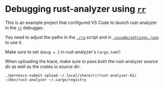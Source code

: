 # Debugging rust-analyzer using [`rr`]

This is an example project that configured VS Code to launch rust-analyzer in the [`rr`] debugger.

You need to adjust the paths in the [`./ra`](./ra) script and in
[`.vscode/settings.json`](.vscode/settings.json) to use it.

Make sure to set `debug = 2` in rust-analyzer's `Cargo.toml`!

When uploading the trace, make sure to pass both the rust-analyzer source dir as well as the
crates.io source dir:

    ./pernosco-submit upload ~/.local/share/rr/rust-analyzer-62/ ~/dev/rust-analyzer ~/.cargo/registry

[`rr`]: https://github.com/rr-debugger/rr
